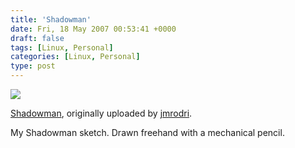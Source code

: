 ```yaml
---
title: 'Shadowman'
date: Fri, 18 May 2007 00:53:41 +0000
draft: false
tags: [Linux, Personal]
categories: [Linux, Personal]
type: post
---
```


[![](http://farm1.static.flickr.com/207/502733441_7e6bb910a4.jpg)](http://www.flickr.com/photos/jmrodri/502733441/ "photo sharing")

[Shadowman](http://www.flickr.com/photos/jmrodri/502733441/), originally uploaded by [jmrodri](http://www.flickr.com/people/jmrodri/).

My Shadowman sketch. Drawn freehand with a mechanical pencil.